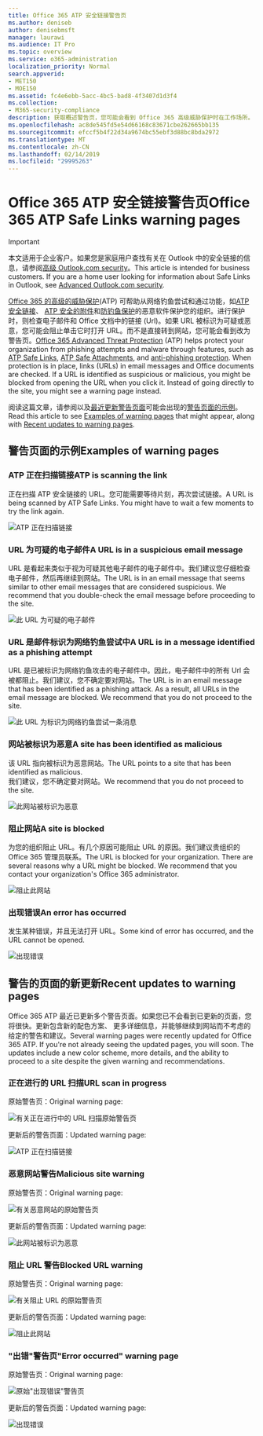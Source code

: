 ```yaml
---
title: Office 365 ATP 安全链接警告页
ms.author: deniseb
author: denisebmsft
manager: laurawi
ms.audience: IT Pro
ms.topic: overview
ms.service: o365-administration
localization_priority: Normal
search.appverid:
- MET150
- MOE150
ms.assetid: fc4e6ebb-5acc-4bc5-bad8-4f3407d1d3f4
ms.collection:
- M365-security-compliance
description: 获取概述警告页，您可能会看到 Office 365 高级威胁保护时在工作场所。
ms.openlocfilehash: ac8de545fd5e54d66168c83671cbe262665bb135
ms.sourcegitcommit: efccf5b4f22d34a9674bc55ebf3d88bc8bda2972
ms.translationtype: MT
ms.contentlocale: zh-CN
ms.lasthandoff: 02/14/2019
ms.locfileid: "29995263"
---
```

# <a name="office-365-atp-safe-links-warning-pages"></a><span data-ttu-id="d7f52-103">Office 365 ATP 安全链接警告页</span><span class="sxs-lookup"><span data-stu-id="d7f52-103">Office 365 ATP Safe Links warning pages</span></span>

> [!IMPORTANT]
> <span data-ttu-id="d7f52-p101">本文适用于企业客户。如果您是家庭用户查找有关在 Outlook 中的安全链接的信息，请参阅[高级 Outlook.com security](https://support.office.com/article/advanced-outlook-com-security-for-office-365-subscribers-882d2243-eab9-4545-a58a-b36fee4a46e2)。</span><span class="sxs-lookup"><span data-stu-id="d7f52-p101">This article is intended for business customers. If you are a home user looking for information about Safe Links in Outlook, see [Advanced Outlook.com security](https://support.office.com/article/advanced-outlook-com-security-for-office-365-subscribers-882d2243-eab9-4545-a58a-b36fee4a46e2).</span></span>

<span data-ttu-id="d7f52-p102">[Office 365 的高级的威胁保护](office-365-atp.md)(ATP) 可帮助从网络钓鱼尝试和通过功能，如[ATP 安全链接](atp-safe-links.md)、 [ATP 安全的附件](atp-safe-attachments.md)和[防钓鱼保护](anti-phishing-protection.md)的恶意软件保护您的组织。进行保护时，则检查电子邮件和 Office 文档中的链接 (Url)。如果 URL 被标识为可疑或恶意，您可能会阻止单击它时打开 URL。而不是直接转到网站，您可能会看到改为警告页。</span><span class="sxs-lookup"><span data-stu-id="d7f52-p102">[Office 365 Advanced Threat Protection](office-365-atp.md) (ATP) helps protect your organization from phishing attempts and malware through features, such as [ATP Safe Links](atp-safe-links.md), [ATP Safe Attachments](atp-safe-attachments.md), and [anti-phishing protection](anti-phishing-protection.md). When protection is in place, links (URLs) in email messages and Office documents are checked. If a URL is identified as suspicious or malicious, you might be blocked from opening the URL when you click it. Instead of going directly to the site, you might see a warning page instead.</span></span> 
  
<span data-ttu-id="d7f52-110">阅读这篇文章，请参阅以及[最近更新警告页面](atp-safe-links-warning-pages.md#updates)可能会出现的[警告页面的示例](atp-safe-links-warning-pages.md#examples)。</span><span class="sxs-lookup"><span data-stu-id="d7f52-110">Read this article to see [Examples of warning pages](atp-safe-links-warning-pages.md#examples) that might appear, along with [Recent updates to warning pages](atp-safe-links-warning-pages.md#updates).</span></span>
  
## <a name="examples-of-warning-pages"></a><span data-ttu-id="d7f52-111">警告页面的示例</span><span class="sxs-lookup"><span data-stu-id="d7f52-111">Examples of warning pages</span></span>

### <a name="atp-is-scanning-the-link"></a><span data-ttu-id="d7f52-112">ATP 正在扫描链接</span><span class="sxs-lookup"><span data-stu-id="d7f52-112">ATP is scanning the link</span></span>

<span data-ttu-id="d7f52-p103">正在扫描 ATP 安全链接的 URL。您可能需要等待片刻，再次尝试链接。</span><span class="sxs-lookup"><span data-stu-id="d7f52-p103">A URL is being scanned by ATP Safe Links. You might have to wait a few moments to try the link again.</span></span>

![ATP 正在扫描链接](media/ee8dd5ed-6b91-4248-b054-12b719e8d0ed.png)

### <a name="a-url-is-in-a-suspicious-email-message"></a><span data-ttu-id="d7f52-116">URL 为可疑的电子邮件</span><span class="sxs-lookup"><span data-stu-id="d7f52-116">A URL is in a suspicious email message</span></span>

<span data-ttu-id="d7f52-p104">URL 是看起来类似于视为可疑其他电子邮件的电子邮件中。我们建议您仔细检查电子邮件，然后再继续到网站。</span><span class="sxs-lookup"><span data-stu-id="d7f52-p104">The URL is in an email message that seems similar to other email messages that are considered suspicious. We recommend that you double-check the email message before proceeding to the site.</span></span>

![此 URL 为可疑的电子邮件](media/33f57923-23e3-4b0f-838b-6ad589ba897b.png)

### <a name="a-url-is-in-a-message-identified-as-a-phishing-attempt"></a><span data-ttu-id="d7f52-120">URL 是邮件标识为网络钓鱼尝试中</span><span class="sxs-lookup"><span data-stu-id="d7f52-120">A URL is in a message identified as a phishing attempt</span></span>

<span data-ttu-id="d7f52-p105">URL 是已被标识为网络钓鱼攻击的电子邮件中。因此，电子邮件中的所有 Url 会被都阻止。我们建议，您不确定要对网站。</span><span class="sxs-lookup"><span data-stu-id="d7f52-p105">The URL is in an email message that has been identified as a phishing attack. As a result, all URLs in the email message are blocked. We recommend that you do not proceed to the site.</span></span>

![此 URL 为标识为网络钓鱼尝试一条消息](media/6e544a28-0604-4821-aba6-d5a57bb917e5.png)

### <a name="a-site-has-been-identified-as-malicious"></a><span data-ttu-id="d7f52-125">网站被标识为恶意</span><span class="sxs-lookup"><span data-stu-id="d7f52-125">A site has been identified as malicious</span></span>

<span data-ttu-id="d7f52-126">该 URL 指向被标识为恶意网站。</span><span class="sxs-lookup"><span data-stu-id="d7f52-126">The URL points to a site that has been identified as malicious.</span></span>  <br/> <span data-ttu-id="d7f52-127">我们建议，您不确定要对网站。</span><span class="sxs-lookup"><span data-stu-id="d7f52-127">We recommend that you do not proceed to the site.</span></span>

![此网站被标识为恶意](media/058883c8-23f0-4672-9c1c-66b084796177.png)

### <a name="a-site-is-blocked"></a><span data-ttu-id="d7f52-129">阻止网站</span><span class="sxs-lookup"><span data-stu-id="d7f52-129">A site is blocked</span></span>

<span data-ttu-id="d7f52-p106">为您的组织阻止 URL。有几个原因可能阻止 URL 的原因。我们建议贵组织的 Office 365 管理员联系。</span><span class="sxs-lookup"><span data-stu-id="d7f52-p106">The URL is blocked for your organization. There are several reasons why a URL might be blocked. We recommend that you contact your organization's Office 365 administrator.</span></span>

![阻止此网站](media/6b4bda2d-a1e6-419e-8b10-588e83c3af3f.png)

### <a name="an-error-has-occurred"></a><span data-ttu-id="d7f52-134">出现错误</span><span class="sxs-lookup"><span data-stu-id="d7f52-134">An error has occurred</span></span>

<span data-ttu-id="d7f52-135">发生某种错误，并且无法打开 URL。</span><span class="sxs-lookup"><span data-stu-id="d7f52-135">Some kind of error has occurred, and the URL cannot be opened.</span></span>

![出现错误](media/2f7465a4-1cf4-4c1c-b7d4-3c07e4b795b4.png)

## <a name="recent-updates-to-warning-pages"></a><span data-ttu-id="d7f52-137">警告的页面的新更新</span><span class="sxs-lookup"><span data-stu-id="d7f52-137">Recent updates to warning pages</span></span>

<span data-ttu-id="d7f52-p107">Office 365 ATP 最近已更新多个警告页面。如果您已不会看到已更新的页面，您将很快。更新包含新的配色方案、 更多详细信息，并能够继续到网站而不考虑的给定的警告和建议。</span><span class="sxs-lookup"><span data-stu-id="d7f52-p107">Several warning pages were recently updated for Office 365 ATP. If you're not already seeing the updated pages, you will soon. The updates include a new color scheme, more details, and the ability to proceed to a site despite the given warning and recommendations.</span></span>

### <a name="url-scan-in-progress"></a><span data-ttu-id="d7f52-141">正在进行的 URL 扫描</span><span class="sxs-lookup"><span data-stu-id="d7f52-141">URL scan in progress</span></span>

<span data-ttu-id="d7f52-142">原始警告页：</span><span class="sxs-lookup"><span data-stu-id="d7f52-142">Original warning page:</span></span>

![有关正在进行中的 URL 扫描原始警告页](media/04368763-763f-43d6-94a4-a48291d36893.png)

<span data-ttu-id="d7f52-144">更新后的警告页面：</span><span class="sxs-lookup"><span data-stu-id="d7f52-144">Updated warning page:</span></span>

![ATP 正在扫描链接](media/ee8dd5ed-6b91-4248-b054-12b719e8d0ed.png)

### <a name="malicious-site-warning"></a><span data-ttu-id="d7f52-146">恶意网站警告</span><span class="sxs-lookup"><span data-stu-id="d7f52-146">Malicious site warning</span></span>

<span data-ttu-id="d7f52-147">原始警告页：</span><span class="sxs-lookup"><span data-stu-id="d7f52-147">Original warning page:</span></span>

![有关恶意网站的原始警告页](media/b9efda09-6dd8-46ef-82cb-56e4d538b8f5.png)

<span data-ttu-id="d7f52-149">更新后的警告页面：</span><span class="sxs-lookup"><span data-stu-id="d7f52-149">Updated warning page:</span></span>

![此网站被标识为恶意](media/058883c8-23f0-4672-9c1c-66b084796177.png)

### <a name="blocked-url-warning"></a><span data-ttu-id="d7f52-151">阻止 URL 警告</span><span class="sxs-lookup"><span data-stu-id="d7f52-151">Blocked URL warning</span></span>

<span data-ttu-id="d7f52-152">原始警告页：</span><span class="sxs-lookup"><span data-stu-id="d7f52-152">Original warning page:</span></span>

![有关阻止 URL 的原始警告页](media/3d6ba028-30bf-45fc-958e-d3aad3defc83.png)

<span data-ttu-id="d7f52-154">更新后的警告页面：</span><span class="sxs-lookup"><span data-stu-id="d7f52-154">Updated warning page:</span></span>

![阻止此网站](media/6b4bda2d-a1e6-419e-8b10-588e83c3af3f.png)

### <a name="error-occurred-warning-page"></a><span data-ttu-id="d7f52-156">"出错"警告页</span><span class="sxs-lookup"><span data-stu-id="d7f52-156">"Error occurred" warning page</span></span>

<span data-ttu-id="d7f52-157">原始警告页：</span><span class="sxs-lookup"><span data-stu-id="d7f52-157">Original warning page:</span></span>

![原始"出现错误"警告页](media/9aaa4383-2f23-48be-bdaa-8efbcb2acc70.png)

<span data-ttu-id="d7f52-159">更新后的警告页面：</span><span class="sxs-lookup"><span data-stu-id="d7f52-159">Updated warning page:</span></span>

![出现错误](media/2f7465a4-1cf4-4c1c-b7d4-3c07e4b795b4.png)
   
